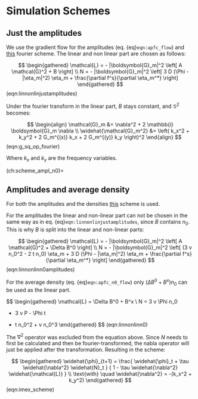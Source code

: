 # Simulation Schemes

## Just the amplitudes

We use the gradient flow for the amplitudes (eq. {eq}`eqn:apfc_flow`) and
[this](ch:fourier_etd) fourier scheme. The linear and non linear part
are chosen as follows:

$$
\begin{gathered}
\mathcal{L} = - |\boldsymbol{G}_m|^2
\left[ A \mathcal{G}^2 + B \right] \\
N = - |\boldsymbol{G}_m|^2 \left[
    3 D (\Phi - |\eta_m|^2) \eta_m + \frac{\partial f^s}{\partial \eta_m^*}
\right]
\end{gathered}
$$ (eqn:linnonlinjustamplitudes)

Under the fourier transform in the linear part, $B$ stays constant, and
$\mathcal{G}^2$ becomes:

$$
\begin{align}
\mathcal{G}_m &= \nabla^2 + 2 \mathbb{i} \boldsymbol{G}_m \nabla \\
\widehat{\mathcal{G}_m^2} &= \left( k_x^2 + k_y^2 + 2 G_m^{(x)} k_x + 2 G_m^{(y)} k_y \right)^2
\end{align}
$$ (eqn:g_sq_op_fourier)

Where $k_x$ and $k_y$ are the frequency variables.

(ch:scheme_ampl_n0)=
## Amplitudes and average density

For both the amplitudes and the densities
[this](ch:fourier_imex) scheme is used.

For the amplitudes the linear and non-linear part can not be chosen in the
same way as in eq. {eq}`eqn:linnonlinjustamplitudes`, since $B$ contains
$n_0$. This is why $B$ is split into the linear and non-linear parts:

$$
\begin{gathered}
\mathcal{L} = - |\boldsymbol{G}_m|^2
\left[ A \mathcal{G}^2 + \Delta B^0 \right] \\
N = - |\boldsymbol{G}_m|^2 \left[
    (3 v n_0^2 - 2 t n_0) \eta_m +
    3 D (\Phi - |\eta_m|^2) \eta_m +
    \frac{\partial f^s}{\partial \eta_m^*}
\right]
\end{gathered}
$$ (eqn:linnonlinn0amplitudes)

For the average density (eq. {eq}`eqn:apfc_n0_flow`)
only $(\Delta B^0 + B^x) n_0$ can be used as the linear part.

$$
\begin{gathered}
\mathcal{L} = \Delta B^0 + B^x \\
N = 3 v \Phi n_0
+ 3 v P - \Phi t
- t n_0^2 + v n_0^3
\end{gathered}
$$ (eqn:linnonlinn0)

The $\nabla^2$ operator was excluded from the equation above. Since $N$ needs
to first be calculated and then be fourier-transformed, the nabla operator will
just be applied after the transformation. Resulting in the scheme:

$$
\begin{gathered}
\widehat{\phi}_{t+1} = \frac{
    \widehat{\phi}_t + \tau \widehat{\nabla^2} \widehat{N}_t
} {
    1 - \tau \widehat{\nabla^2} \widehat{\mathcal{L}}
} \\
\text{with} \quad
\widehat{\nabla^2} = -(k_x^2 + k_y^2)
\end{gathered}
$$ (eqn:imex_scheme)
